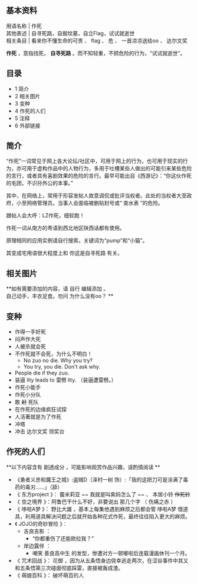 **基本资料**  
---  
用语名称  |  作死   
其他表述  |  自寻死路，自掘坟墓，自立Flag，试试就逝世   
相关条目  |  看来你不懂生命的可贵  、  flag  、  危  、  一首凉凉送给oo  、  达尔文奖   
  
**作死** ，意指找死，  **自寻死路** 。而不知轻重，不顾危险的行为，“试试就逝世”。

##  目录

  * 1  简介 
  * 2  相关图片 
  * 3  变种 
  * 4  作死的人们 
  * 5  注释 
  * 6  外部链接 

##  简介

“作死”一词常见于网上各大论坛/社区中，可用于网上的行为，也可用于现实的行为，亦可用于虚构作品中的人物行为，多用于吐槽某些人做出的可能引来某些危险的言行，或者具有喜剧效果的危险的言行。最早可能出自《西游记》：“你这伙作死的毛团，不识孙外公的本事。”

其中，在网络上，常用于形容发帖人故意调侃或批评当权者。此处的当权者大至政府，小至网络管理员。当事人会面临被删贴封号或“  查水表  ”的危险。

跟帖人会大呼：LZ作死，细软跑！

作死一词从南方的粤语到西北地区陕西话都有使用。

原理相同的应用实例请自行搜索，关键词为“pump”和“小猫”。

其变成宅用语很大程度上和  你这是自寻死路  有关。

##  相关图片

**如有需要添加的内容，请 自行  编辑添加  。  
自己动手，丰衣足食。勿问  为什么没有oo？  **

##  变种

  * 作得一手好死 
  * 闷声作大死 
  * 人被杀就会死 
  * 不作死就不会死，为什么不明白！ 
    * No zuo no die. Why you try? 
    * You try, you die. Don't ask why. 
  * People die if they zuo. 
  * 装逼  lity leads to  雷劈  lity.  （装逼遭雷劈。） 
  * 作死小能手 
  * 作死小分队 
  * 敢 ~~赶~~ 死队 
  * 在作死的边缘疯狂试探 
  * 人活著就是为了作死 
  * 冲塔 
  * 冲击  达尔文奖  领奖台 

##  作死的人们

**以下内容含有 剧透成分  ，可能影响观赏作品兴趣，请酌情阅读 **

  * 《勇者义彦和魔王之城》:盗贼D（泽村一树 饰）:「我的这把刀可是涂满了毒药的毒刃……」（舔） 
  * 《  东方project  》：  蕾米莉亚  ~~ 我就是叫紫妈怎么了  ~~ 、  本居小铃  ~~作死铃~~
  * 《  空之境界  》：阿鲁巴干什么不好，非要说出  那几个字  （  伤痛之赤  ） 
  * 《  哆啦A梦  》：  野比大雄  ，基本上每集他遇到麻烦之后都会管  哆啦A梦  借道具，利用道具解决问题之后就开始各种花式作死，最终往往陷入更大的麻烦。 
  * 《  JOJO的奇妙冒险  》： 
    * 吉良吉影  ： 
      * “你都重伤了还能欧拉我？” 
    * 岸边露伴  ： 
      * 嘲笑  善良高中生  的发型，惨遭对方一顿嘟啦后连载漫画休刊一个月。 
  * 《  咒术回战  》：  花御  ，因为从五条悟身边侥幸逃走两次，在涩谷事件中其又和五条悟第三次碰面彻底踩雷，直接被轰成渣。 
  * 《  萌娘百科  》：  破坏萌百的人 